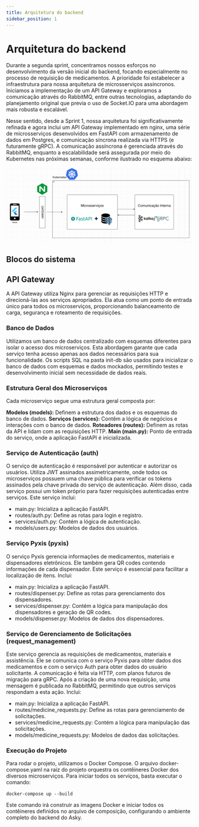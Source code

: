 ```yaml
---
title: Arquitetura do backend
sidebar_position: 1
---
```


# Arquitetura do backend

Durante a segunda sprint, concentramos nossos esforços no desenvolvimento da versão inicial do backend, focando especialmente no processo de requisição de medicamentos. A prioridade foi estabelecer a infraestrutura para nossa arquitetura de microsserviços assíncronos. Iniciamos a implementação de um API Gateway e exploramos a comunicação através do RabbitMQ, entre outras tecnologias, adaptando do planejamento original que previa o uso de Socket.IO para uma abordagem mais robusta e escalável.

Nesse sentido, desde a Sprint 1, nossa arquitetura foi significativamente refinada e agora inclui um API Gateway implementado em nginx, uma série de microsserviços desenvolvidos em FastAPI com armazenamento de dados em Postgres, e comunicação síncrona realizada via HTTPS (e futuramente gRPC). A comunicação assíncrona é gerenciada através do RabbitMQ, enquanto a escalabilidade será assegurada por meio do Kubernetes nas próximas semanas, conforme ilustrado no esquema abaixo:

![alt text](../../../static/img/arch-new.png)

## Blocos do sistema

## API Gateway

A API Gateway utiliza Nginx para gerenciar as requisições HTTP e direcioná-las aos serviços apropriados. Ela atua como um ponto de entrada único para todos os microserviços, proporcionando balanceamento de carga, segurança e roteamento de requisições.

### Banco de Dados

Utilizamos um banco de dados centralizado com esquemas diferentes para isolar o acesso dos microserviços. Esta abordagem garante que cada serviço tenha acesso apenas aos dados necessários para sua funcionalidade. Os scripts SQL na pasta init-db são usados para inicializar o banco de dados com esquemas e dados mockados, permitindo testes e desenvolvimento inicial sem necessidade de dados reais.

### Estrutura Geral dos Microserviços

Cada microserviço segue uma estrutura geral composta por:

**Modelos (models):** Definem a estrutura dos dados e os esquemas do banco de dados.
**Serviços (services):** Contêm a lógica de negócios e interações com o banco de dados.
**Roteadores (routes):** Definem as rotas da API e lidam com as requisições HTTP.
**Main (main.py):** Ponto de entrada do serviço, onde a aplicação FastAPI é inicializada.

### Serviço de Autenticação (auth)
O serviço de autenticação é responsável por autenticar e autorizar os usuários. Utiliza JWT assinados assimetricamente, onde todos os microserviços possuem uma chave pública para verificar os tokens assinados pela chave privada do serviço de autenticação. Além disso, cada serviço possui um token próprio para fazer requisições autenticadas entre serviços. Este serviço inclui:

- main.py: Inicializa a aplicação FastAPI.
- routes/auth.py: Define as rotas para login e registro.
- services/auth.py: Contém a lógica de autenticação.
- models/users.py: Modelos de dados dos usuários.

### Serviço Pyxis (pyxis)

O serviço Pyxis gerencia informações de medicamentos, materiais e dispensadores eletrônicos. Ele também gera QR codes contendo informações de cada dispensador. Este serviço é essencial para facilitar a localização de itens. Inclui:

- main.py: Inicializa a aplicação FastAPI.
- routes/dispenser.py: Define as rotas para gerenciamento dos dispensadores.
- services/dispenser.py: Contém a lógica para manipulação dos dispensadores e geração de QR codes.
- models/dispenser.py: Modelos de dados dos dispensadores.

### Serviço de Gerenciamento de Solicitações (request_management)

Este serviço gerencia as requisições de medicamentos, materiais e assistência. Ele se comunica com o serviço Pyxis para obter dados dos medicamentos e com o serviço Auth para obter dados do usuário solicitante. A comunicação é feita via HTTP, com planos futuros de migração para gRPC. Após a criação de uma nova requisição, uma mensagem é publicada no RabbitMQ, permitindo que outros serviços respondam a esta ação. Inclui:

- main.py: Inicializa a aplicação FastAPI.
- routes/medicine_requests.py: Define as rotas para gerenciamento de solicitações.
- services/medicine_requests.py: Contém a lógica para manipulação das solicitações.
- models/medicine_requests.py: Modelos de dados das solicitações.

### Execução do Projeto
Para rodar o projeto, utilizamos o Docker Compose. O arquivo docker-compose.yaml na raiz do projeto orquestra os contêineres Docker dos diversos microserviços. Para iniciar todos os serviços, basta executar o comando:

```
docker-compose up --build
```

Este comando irá construir as imagens Docker e iniciar todos os contêineres definidos no arquivo de composição, configurando o ambiente completo do backend do Asky.



